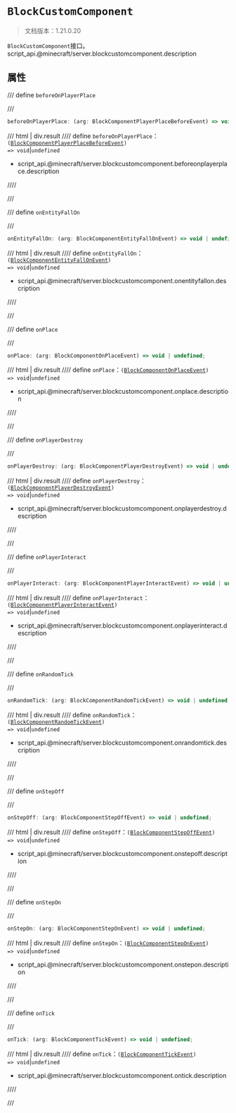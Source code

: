 # `BlockCustomComponent`

> 文档版本：1.21.0.20

`BlockCustomComponent`接口。script_api.@minecraft/server.blockcustomcomponent.description

## 属性

/// define
`beforeOnPlayerPlace`


///

```js
beforeOnPlayerPlace: (arg: BlockComponentPlayerPlaceBeforeEvent) => void | undefined;
```

/// html | div.result
//// define
`beforeOnPlayerPlace`：<code>(<a href="../blockcomponentplayerplacebeforeevent/">BlockComponentPlayerPlaceBeforeEvent</a>) =&gt; void</code>|`undefined`

- script_api.@minecraft/server.blockcustomcomponent.beforeonplayerplace.description


////

///


/// define
`onEntityFallOn`


///

```js
onEntityFallOn: (arg: BlockComponentEntityFallOnEvent) => void | undefined;
```

/// html | div.result
//// define
`onEntityFallOn`：<code>(<a href="../blockcomponententityfallonevent/">BlockComponentEntityFallOnEvent</a>) =&gt; void</code>|`undefined`

- script_api.@minecraft/server.blockcustomcomponent.onentityfallon.description


////

///


/// define
`onPlace`


///

```js
onPlace: (arg: BlockComponentOnPlaceEvent) => void | undefined;
```

/// html | div.result
//// define
`onPlace`：<code>(<a href="../blockcomponentonplaceevent/">BlockComponentOnPlaceEvent</a>) =&gt; void</code>|`undefined`

- script_api.@minecraft/server.blockcustomcomponent.onplace.description


////

///


/// define
`onPlayerDestroy`


///

```js
onPlayerDestroy: (arg: BlockComponentPlayerDestroyEvent) => void | undefined;
```

/// html | div.result
//// define
`onPlayerDestroy`：<code>(<a href="../blockcomponentplayerdestroyevent/">BlockComponentPlayerDestroyEvent</a>) =&gt; void</code>|`undefined`

- script_api.@minecraft/server.blockcustomcomponent.onplayerdestroy.description


////

///


/// define
`onPlayerInteract`


///

```js
onPlayerInteract: (arg: BlockComponentPlayerInteractEvent) => void | undefined;
```

/// html | div.result
//// define
`onPlayerInteract`：<code>(<a href="../blockcomponentplayerinteractevent/">BlockComponentPlayerInteractEvent</a>) =&gt; void</code>|`undefined`

- script_api.@minecraft/server.blockcustomcomponent.onplayerinteract.description


////

///


/// define
`onRandomTick`


///

```js
onRandomTick: (arg: BlockComponentRandomTickEvent) => void | undefined;
```

/// html | div.result
//// define
`onRandomTick`：<code>(<a href="../blockcomponentrandomtickevent/">BlockComponentRandomTickEvent</a>) =&gt; void</code>|`undefined`

- script_api.@minecraft/server.blockcustomcomponent.onrandomtick.description


////

///


/// define
`onStepOff`


///

```js
onStepOff: (arg: BlockComponentStepOffEvent) => void | undefined;
```

/// html | div.result
//// define
`onStepOff`：<code>(<a href="../blockcomponentstepoffevent/">BlockComponentStepOffEvent</a>) =&gt; void</code>|`undefined`

- script_api.@minecraft/server.blockcustomcomponent.onstepoff.description


////

///


/// define
`onStepOn`


///

```js
onStepOn: (arg: BlockComponentStepOnEvent) => void | undefined;
```

/// html | div.result
//// define
`onStepOn`：<code>(<a href="../blockcomponentsteponevent/">BlockComponentStepOnEvent</a>) =&gt; void</code>|`undefined`

- script_api.@minecraft/server.blockcustomcomponent.onstepon.description


////

///


/// define
`onTick`


///

```js
onTick: (arg: BlockComponentTickEvent) => void | undefined;
```

/// html | div.result
//// define
`onTick`：<code>(<a href="../blockcomponenttickevent/">BlockComponentTickEvent</a>) =&gt; void</code>|`undefined`

- script_api.@minecraft/server.blockcustomcomponent.ontick.description


////

///


